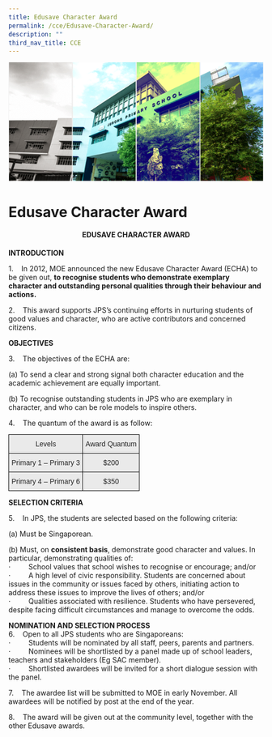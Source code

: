 ```yaml
---
title: Edusave Character Award
permalink: /cce/Edusave-Character-Award/
description: ""
third_nav_title: CCE
---
```


![](/images/Banner.png)

Edusave Character Award
=======================

#### <center> EDUSAVE CHARACTER AWARD </center>

<b>INTRODUCTION</b>

1.    In 2012, MOE announced the new Edusave Character Award (ECHA) to be given out, <b>to recognise students who demonstrate exemplary character and outstanding personal qualities through their behaviour and actions.</b>

2.    This award supports JPS’s continuing efforts in nurturing students of good values and character, who are active contributors and concerned citizens.

<b>OBJECTIVES</b>

3.    The objectives of the ECHA are:

(a) To send a clear and strong signal both character education and the academic achievement are equally important.

(b) To recognise outstanding students in JPS who are exemplary in character, and who can be role models to inspire others. 

4.    The quantum of the award is as follow:


<style type="text/css">
.tg  {border-collapse:collapse;border-spacing:0;}
.tg td{border-color:black;border-style:solid;border-width:1px;font-family:Arial, sans-serif;font-size:14px;
  overflow:hidden;padding:10px 5px;word-break:normal;}
.tg th{border-color:black;border-style:solid;border-width:1px;font-family:Arial, sans-serif;font-size:14px;
  font-weight:normal;overflow:hidden;padding:10px 5px;word-break:normal;}
.tg .tg-ii8k{background-color:#EAEAEA;color:#222;text-align:center;vertical-align:top}
</style>
<table class="tg">
<thead>
  <tr>
    <th class="tg-ii8k">Levels</th>
    <th class="tg-ii8k">Award Quantum</th>
  </tr>
</thead>
<tbody>
  <tr>
    <td class="tg-ii8k">Primary 1 – Primary 3</td>
    <td class="tg-ii8k">$200</td>
  </tr>
  <tr>
    <td class="tg-ii8k">Primary 4 – Primary 6</td>
    <td class="tg-ii8k">$350</td>
  </tr>
</tbody>
</table>


<b>SELECTION CRITERIA</b>

5.    In JPS, the students are selected based on the following criteria:

(a) Must be Singaporean.

(b) Must, on <b>consistent basis</b>, demonstrate good character and values. In particular, demonstrating qualities of: <br>
·         School values that school wishes to recognise or encourage; and/or <br>
·         A high level of civic responsibility. Students are concerned about issues in the community or issues faced by others, initiating action to address these issues to improve the lives of others; and/or <br>
·         Qualities associated with resilience. Students who have persevered, despite facing difficult circumstances and manage to overcome the odds.  

<b>NOMINATION AND SELECTION PROCESS</b> <br>
6.    Open to all JPS students who are Singaporeans: <br>
·         Students will be nominated by all staff, peers, parents and partners. <br>
·         Nominees will be shortlisted by a panel made up of school leaders, teachers and stakeholders (Eg SAC member). <br>
·         Shortlisted awardees will be invited for a short dialogue session with the panel. 

7.    The awardee list will be submitted to MOE in early November. All awardees will be notified by post at the end of the year.

8.    The award will be given out at the community level, together with the other Edusave awards.